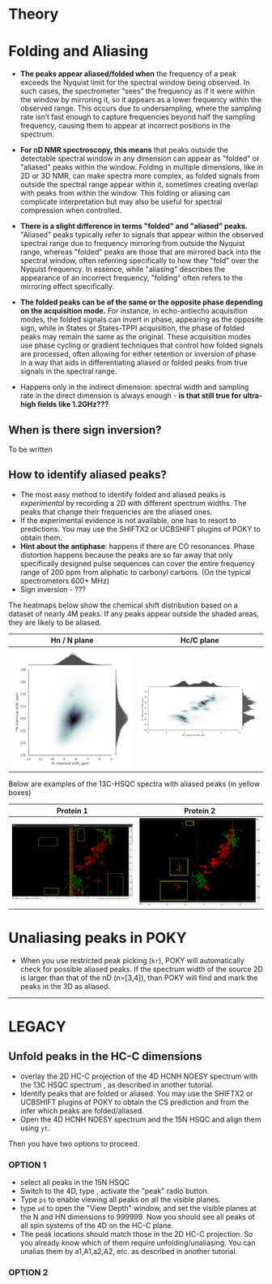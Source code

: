 # Theory

# Folding and Aliasing

* **The peaks appear aliased/folded when** the frequency of a peak exceeds the Nyquist limit for the spectral window being observed. In such cases, the spectrometer “sees” the frequency as if it were within the window by mirroring it, so it appears as a lower frequency within the observed range. This occurs due to undersampling, where the sampling rate isn’t fast enough to capture frequencies beyond half the sampling frequency, causing them to appear at incorrect positions in the spectrum.

* **For nD NMR spectroscopy, this means** that peaks outside the detectable spectral window in any dimension can appear as "folded" or "aliased" peaks within the window. Folding in multiple dimensions, like in 2D or 3D NMR, can make spectra more complex, as folded signals from outside the spectral range appear within it, sometimes creating overlap with peaks from within the window. This folding or aliasing can complicate interpretation but may also be useful for spectral compression when controlled.

* **There is a slight difference in terms "folded" and "aliased" peaks.** "Aliased" peaks typically refer to signals that appear within the observed spectral range due to frequency mirroring from outside the Nyquist range, whereas "folded" peaks are those that are mirrored back into the spectral window, often referring specifically to how they "fold" over the Nyquist frequency. In essence, while "aliasing" describes the appearance of an incorrect frequency, "folding" often refers to the mirroring effect specifically.

* **The folded peaks can be of the same or the opposite phase depending on the acquisition mode.** For instance, in echo-antiecho acquisition modes, the folded signals can invert in phase, appearing as the opposite sign, while in States or States-TPPI acquisition, the phase of folded peaks may remain the same as the original. These acquisition modes use phase cycling or gradient techniques that control how folded signals are processed, often allowing for either retention or inversion of phase in a way that aids in 
differentiating aliased or folded peaks from true signals in the spectral range.

* Happens only in the indirect dimension: spectral width and sampling rate in the direct dimension is always enough - **is that still true for ultra-high fields like 1.2GHz???** 

## When is there sign inversion?

To be written

## How to identify aliased peaks?
* The most easy method to identify folded and aliased peaks is *experimental* 
by recording a 2D with different spectrum widths. The peaks that change their frequencies are the aliased ones.  
* If the experimental evidence is not available, one has to resort to predictions. You may use the SHIFTX2 or UCBSHIFT plugins 
of POKY to obtain them. 
* **Hint about the antiphase**: happens if there are CO resonances. 
Phase distortion happens because the peaks are so far away that only specifically designed pulse sequences can cover the entire 
frequency range of 200 ppm from aliphatic to carbonyl carbons. (On the typical spectrometers 600+ MHz)
* Sign inversion - ???

The heatmaps below show the chemical shift distribution based on a dataset of nearly 4M peaks. 
If any peaks appear outside the shaded areas, they are likely to be aliased.   

| Hn / N plane                                                 | Hc/C plane                                                     |
|--------------------------------------------------------------|----------------------------------------------------------------|
| ![Peak Likelihood HN](./images/CS-distribution-HN-plane.png) | ![Peak Likelihood HcC](./images/CS-distribution-HcC-plane.png) |
  
Below are examples of the 13C-HSQC spectra with aliased peaks (in yellow boxes)

| Protein 1                                          | Protein 2                         |
|----------------------------------------------------|------------------------------------------------------|
| ![13C-HSQC-ac1](./images/13C-HSQC-ac1-aliased.png) | ![13C-HSQC-sy15](./images/13C-HSQC-sy15-aliased.png) |
 
# Unaliasing peaks in POKY
  
* When you use restricted peak picking (`kr`), POKY will automatically check for possible aliased peaks.
If the spectrum width of the source 2D is larger than that of the nD (n=[3,4]), than
POKY will find and mark the peaks in the 3D as aliased.

----------------------------

# LEGACY 


## Unfold peaks in the HC-C dimensions
* overlay the 2D HC-C projection of the 4D HCNH NOESY spectrum with the 13C HSQC spectrum
, as described in another tutorial.
* Identify peaks that are folded or aliased. You may use the SHIFTX2 or UCBSHIFT plugins 
of POKY to obtain the CS prediction and from the infer which peaks are folded/aliased.
* Open the 4D HCNH NOESY spectrum and the 15N HSQC and align them using `yt`.

Then you have two options to proceed.

### OPTION 1
* select all peaks in the 15N HSQC
* Switch to the 4D, type , activate the "peak" radio button.
* Type `ps` to enable viewing all peaks on all the visible planes.
* type `vd` to open the "View Depth" window, and set the visible planes at the N and HN 
dimensions to 999999. Now you should see all peaks of all spin systems of the 4D on the
HC-C plane.
* The peak locations should match those in the 2D HC-C projection. So you already know
which of them require unfolding/unaliasing. You can unalias them by a1,A1,a2,A2, etc.
as described in another tutorial.

### OPTION 2

